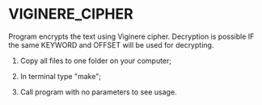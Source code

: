 # VIGINERE_CIPHER
Program encrypts the text using Viginere cipher. Decryption is possible IF the same KEYWORD and OFFSET will be used for decrypting.


1) Copy all files to one folder on your computer;

2) In terminal type "make";

3) Call program with no parameters to see usage.
